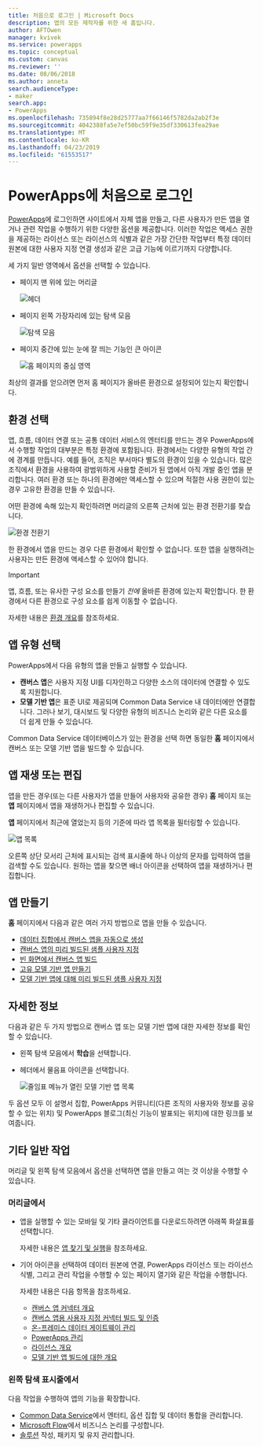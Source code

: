 ```yaml
---
title: 처음으로 로그인 | Microsoft Docs
description: 앱의 모든 제작자를 위한 새 홈입니다.
author: AFTOwen
manager: kvivek
ms.service: powerapps
ms.topic: conceptual
ms.custom: canvas
ms.reviewer: ''
ms.date: 08/06/2018
ms.author: anneta
search.audienceType:
- maker
search.app:
- PowerApps
ms.openlocfilehash: 735894f8e28d25777aa7f66146f5782da2ab2f3e
ms.sourcegitcommit: 4042388fa5e7ef50bc59f9e35df330613fea29ae
ms.translationtype: MT
ms.contentlocale: ko-KR
ms.lasthandoff: 04/23/2019
ms.locfileid: "61553517"
---
```

# <a name="sign-in-to-powerapps-for-the-first-time"></a>PowerApps에 처음으로 로그인

[PowerApps](https://web.powerapps.com?utm_source=padocs&utm_medium=linkinadoc&utm_campaign=referralsfromdoc)에 로그인하면 사이트에서 자체 앱을 만들고, 다른 사용자가 만든 앱을 열거나 관련 작업을 수행하기 위한 다양한 옵션을 제공합니다. 이러한 작업은 액세스 권한을 제공하는 라이선스 또는 라이선스의 식별과 같은 가장 간단한 작업부터 특정 데이터 원본에 대한 사용자 지정 연결 생성과 같은 고급 기능에 이르기까지 다양합니다.

세 가지 일반 영역에서 옵션을 선택할 수 있습니다.

- 페이지 맨 위에 있는 머리글

    ![헤더](media/intro-maker-portal/header.png)

- 페이지 왼쪽 가장자리에 있는 탐색 모음

    ![탐색 모음](media/intro-maker-portal/nav-bar.png)

- 페이지 중간에 있는 눈에 잘 띄는 기능인 큰 아이콘

    ![홈 페이지의 중심 영역](media/intro-maker-portal/center-area.png)

최상의 결과를 얻으려면 먼저 홈 페이지가 올바른 환경으로 설정되어 있는지 확인합니다.

## <a name="choose-an-environment"></a>환경 선택

앱, 흐름, 데이터 연결 또는 공통 데이터 서비스의 엔터티를 만드는 경우 PowerApps에서 수행할 작업의 대부분은 특정 환경에 포함됩니다. 환경에서는 다양한 유형의 작업 간에 경계를 만듭니다. 예를 들어, 조직은 부서마다 별도의 환경이 있을 수 있습니다. 많은 조직에서 환경을 사용하여 광범위하게 사용할 준비가 된 앱에서 아직 개발 중인 앱을 분리합니다. 여러 환경 또는 하나의 환경에만 액세스할 수 있으며 적절한 사용 권한이 있는 경우 고유한 환경을 만들 수 있습니다.

어떤 환경에 속해 있는지 확인하려면 머리글의 오른쪽 근처에 있는 환경 전환기를 찾습니다.

![환경 전환기](media/intro-maker-portal/environment-switcher.png)

한 환경에서 앱을 만드는 경우 다른 환경에서 확인할 수 없습니다. 또한 앱을 실행하려는 사용자는 만든 환경에 액세스할 수 있어야 합니다.

> [!IMPORTANT]
> 앱, 흐름, 또는 유사한 구성 요소를 만들기 *전에* 올바른 환경에 있는지 확인합니다. 한 환경에서 다른 환경으로 구성 요소를 쉽게 이동할 수 없습니다.

자세한 내용은 [환경 개요](../../administrator/environments-overview.md)를 참조하세요.

## <a name="choose-an-app-type"></a>앱 유형 선택

PowerApps에서 다음 유형의 앱을 만들고 실행할 수 있습니다.

- **캔버스 앱**은 사용자 지정 UI를 디자인하고 다양한 소스의 데이터에 연결할 수 있도록 지원합니다.
- **모델 기반 앱**은 표준 UI로 제공되며 Common Data Service 내 데이터에만 연결합니다. 그러나 보기, 대시보드 및 다양한 유형의 비즈니스 논리와 같은 다른 요소를 더 쉽게 만들 수 있습니다.

Common Data Service 데이터베이스가 있는 환경을 선택 하면 동일한 **홈** 페이지에서 캔버스 또는 모델 기반 앱을 빌드할 수 있습니다.

## <a name="play-or-edit-an-app"></a>앱 재생 또는 편집

앱을 만든 경우(또는 다른 사용자가 앱을 만들어 사용자와 공유한 경우) **홈** 페이지 또는 **앱** 페이지에서 앱을 재생하거나 편집할 수 있습니다.

**앱** 페이지에서 최근에 열었는지 등의 기준에 따라 앱 목록을 필터링할 수 있습니다.

![앱 목록](./media/intro-maker-portal/find-apps.png)

오른쪽 상단 모서리 근처에 표시되는 검색 표시줄에 하나 이상의 문자를 입력하여 앱을 검색할 수도 있습니다. 원하는 앱을 찾으면 배너 아이콘을 선택하여 앱을 재생하거나 편집합니다.

## <a name="create-an-app"></a>앱 만들기

**홈** 페이지에서 다음과 같은 여러 가지 방법으로 앱을 만들 수 있습니다.

- [데이터 집합에서 캔버스 앱을 자동으로 생성](data-platform-create-app.md)
- [캔버스 앱의 미리 빌드된 샘플 사용자 지정](open-and-run-a-sample-app.md)
- [빈 화면에서 캔버스 앱 빌드](data-platform-create-app-scratch.md)
- [고유 모델 기반 앱 만들기](../model-driven-apps/overview-model-driven-samples.md)
- [모델 기반 앱에 대해 미리 빌드된 샘플 사용자 지정](../model-driven-apps/build-first-model-driven-app.md)

## <a name="learn-more"></a>자세한 정보

다음과 같은 두 가지 방법으로 캔버스 앱 또는 모델 기반 앱에 대한 자세한 정보를 확인할 수 있습니다.

- 왼쪽 탐색 모음에서 **학습**을 선택합니다.
- 헤더에서 물음표 아이콘을 선택합니다.

    ![줄임표 메뉴가 열린 모델 기반 앱 목록](media/intro-maker-portal/help-icon.png)

두 옵션 모두 이 설명서 집합, PowerApps 커뮤니티(다른 조직의 사용자와 정보를 공유할 수 있는 위치) 및 PowerApps 블로그(최신 기능이 발표되는 위치)에 대한 링크를 보여줍니다.

## <a name="other-common-tasks"></a>기타 일반 작업

머리글 및 왼쪽 탐색 모음에서 옵션을 선택하면 앱을 만들고 여는 것 이상을 수행할 수 있습니다.

### <a name="from-the-header"></a>머리글에서

- 앱을 실행할 수 있는 모바일 및 기타 클라이언트를 다운로드하려면 아래쪽 화살표를 선택합니다.

    자세한 내용은 [앱 찾기 및 실행](../../user/index.md)을 참조하세요.

- 기어 아이콘을 선택하여 데이터 원본에 연결, PowerApps 라이선스 또는 라이선스 식별, 그리고 관리 작업을 수행할 수 있는 페이지 열기와 같은 작업을 수행합니다.

    자세한 내용은 다음 항목을 참조하세요.

  - [캔버스 앱 커넥터 개요](connections-list.md)
  - [캔버스 앱용 사용자 지정 커넥터 빌드 및 인증](register-custom-api.md)
  - [온-프레미스 데이터 게이트웨이 관리](gateway-management.md)
  - [PowerApps 관리](../../administrator/index.md)
  - [라이선스 개요](../../administrator/pricing-billing-skus.md)
  - [모델 기반 앱 빌드에 대한 개요](../model-driven-apps/model-driven-app-overview.md)

### <a name="from-the-left-navigation-bar"></a>왼쪽 탐색 표시줄에서

다음 작업을 수행하여 앱의 기능을 확장합니다.

- [Common Data Service](../common-data-service/data-platform-intro.md)에서 엔터티, 옵션 집합 및 데이터 통합을 관리합니다.
- [Microsoft Flow](https://docs.microsoft.com/flow/getting-started)에서 비즈니스 논리를 구성합니다.
- [솔루션](../../developer/common-data-service/introduction-solutions.md) 작성, 패키지 및 유지 관리합니다.

